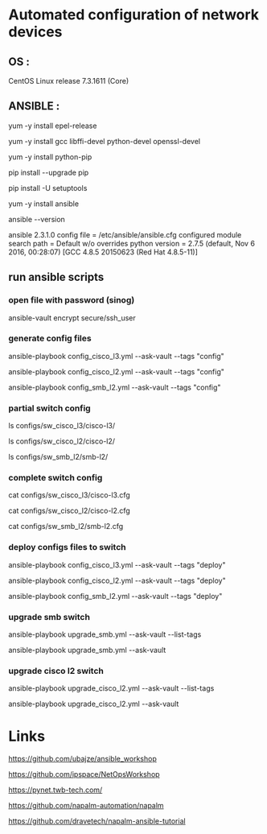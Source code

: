 # Automated configuration of network devices

## OS :

CentOS Linux release 7.3.1611 (Core)

## ANSIBLE :

yum -y install epel-release

yum -y install gcc libffi-devel python-devel openssl-devel

yum -y install python-pip

pip install --upgrade pip

pip install -U setuptools

yum -y install ansible

ansible --version

ansible 2.3.1.0
  config file = /etc/ansible/ansible.cfg
  configured module search path = Default w/o overrides
  python version = 2.7.5 (default, Nov  6 2016, 00:28:07) [GCC 4.8.5 20150623 (Red Hat 4.8.5-11)]

## run ansible scripts

### open file with password (sinog)

ansible-vault encrypt secure/ssh_user


### generate config files

ansible-playbook config_cisco_l3.yml --ask-vault --tags "config"

ansible-playbook config_cisco_l2.yml --ask-vault --tags "config"

ansible-playbook config_smb_l2.yml --ask-vault --tags "config"

### partial switch config

ls configs/sw_cisco_l3/cisco-l3/

ls configs/sw_cisco_l2/cisco-l2/

ls configs/sw_smb_l2/smb-l2/

### complete switch config

cat configs/sw_cisco_l3/cisco-l3.cfg

cat configs/sw_cisco_l2/cisco-l2.cfg

cat configs/sw_smb_l2/smb-l2.cfg

### deploy configs files to switch

ansible-playbook config_cisco_l3.yml --ask-vault --tags "deploy"

ansible-playbook config_cisco_l2.yml --ask-vault --tags "deploy"

ansible-playbook config_smb_l2.yml --ask-vault --tags "deploy"

### upgrade smb switch

ansible-playbook upgrade_smb.yml --ask-vault --list-tags

ansible-playbook upgrade_smb.yml --ask-vault

### upgrade cisco l2 switch

ansible-playbook upgrade_cisco_l2.yml --ask-vault --list-tags

ansible-playbook upgrade_cisco_l2.yml --ask-vault

# Links

 https://github.com/ubajze/ansible_workshop

 https://github.com/ipspace/NetOpsWorkshop

 https://pynet.twb-tech.com/

 https://github.com/napalm-automation/napalm

 https://github.com/dravetech/napalm-ansible-tutorial

